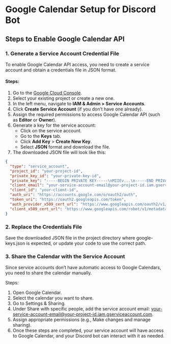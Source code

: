 # Google Calendar Setup for Discord Bot

## Steps to Enable Google Calendar API

### 1. Generate a Service Account Credential File

To enable Google Calendar API access, you need to create a service account and obtain a credentials file in JSON format.

#### Steps:

1. Go to the [Google Cloud Console](https://console.cloud.google.com/).
2. Select your existing project or create a new one.
3. In the left menu, navigate to **IAM & Admin > Service Accounts**.
4. Click **Create Service Account** (if you don’t have one already).
5. Assign the required permissions to access Google Calendar API (such as **Editor** or **Owner**).
6. Generate a key for the service account:
   - Click on the service account.
   - Go to the **Keys** tab.
   - Click **Add Key** > **Create New Key**.
   - Select **JSON** format and download the file.
7. The downloaded JSON file will look like this:

```json
{
  "type": "service_account",
  "project_id": "your-project-id",
  "private_key_id": "your-private-key-id",
  "private_key": "-----BEGIN PRIVATE KEY-----\nMIIEv...\n-----END PRIVATE KEY-----\n",
  "client_email": "your-service-account-email@your-project-id.iam.gserviceaccount.com",
  "client_id": "your-client-id",
  "auth_uri": "https://accounts.google.com/o/oauth2/auth",
  "token_uri": "https://oauth2.googleapis.com/token",
  "auth_provider_x509_cert_url": "https://www.googleapis.com/oauth2/v1/certs",
  "client_x509_cert_url": "https://www.googleapis.com/robot/v1/metadata/x509/your-service-account-email@your-project-id.iam.gserviceaccount.com"
}
```

### 2. Replace the Credentials File

Save the downloaded JSON file in the project directory where google-keys.json is expected, or update your code to use the correct path.

### 3. Share the Calendar with the Service Account

Since service accounts don’t have automatic access to Google Calendars, you need to share the calendar manually.

Steps:

1. Open Google Calendar.
2. Select the calendar you want to share.
3. Go to Settings & Sharing.
4. Under Share with specific people, add the service account email: your-service-account-email@your-project-id.iam.gserviceaccount.com.
5. Assign appropriate permissions (e.g., Make changes and manage sharing).
6. Once these steps are completed, your service account will have access to Google Calendar, and your Discord bot can interact with it as needed.
